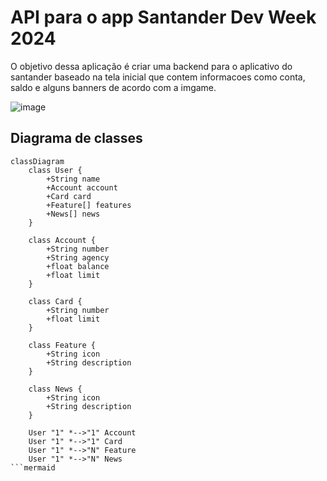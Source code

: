 # API para o app Santander Dev Week 2024

O objetivo dessa aplicação é criar uma backend para o aplicativo do santander baseado na tela inicial que contem informacoes como conta, saldo e alguns banners de acordo com a imgame.

![image](https://github.com/user-attachments/assets/367da8be-37a7-49fb-b134-7aa0bb8da1de)


## Diagrama de classes

```mermaid
classDiagram
    class User {
        +String name
        +Account account
        +Card card
        +Feature[] features
        +News[] news
    }
    
    class Account {
        +String number
        +String agency
        +float balance
        +float limit
    }
    
    class Card {
        +String number
        +float limit
    }
    
    class Feature {
        +String icon
        +String description
    }
    
    class News {
        +String icon
        +String description
    }
    
    User "1" *-->"1" Account
    User "1" *-->"1" Card
    User "1" *-->"N" Feature
    User "1" *-->"N" News
```mermaid
